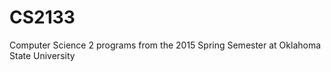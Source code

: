 CS2133
======

Computer Science 2 programs from the 2015 Spring Semester at Oklahoma State University
